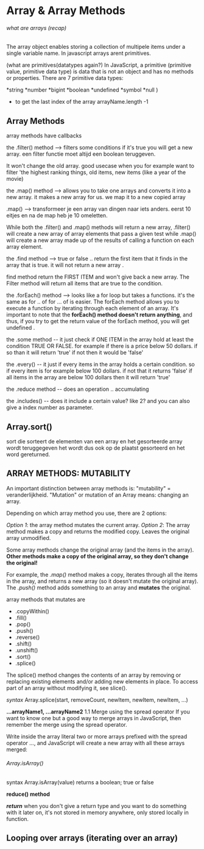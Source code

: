 # Array & Array Methods

###### what are arrays (recap)

The array object enables storing a collection of multipele items under a single variable name. In javascript arrays arent primitives. 

(what are primitives(datatypes again?)
In JavaScript, a primitive (primitive value, primitive data type) is data that is not an object and has no methods or properties. There are 7 primitive data types:

*string
*number
*bigint
*boolean
*undefined
*symbol
*null )

- to get the last index of the array arrayName.length -1 




## Array Methods

array methods have callbacks 

the .filter() method --> filters some conditions if it's true you will get a new array. een filter functie moet altijd een boolean teruggeven.



It won't change the old array. good usecase when you for example want to filter 'the highest ranking things, old items, new items (like a year of the movie)



the .map() method --> allows you to take one arrays and converts it into a new array. it makes a new array for us. we map it to a new copied array

.map() --> transformeer je een array van dingen naar iets anders. eerst 10 eitjes en na de map heb je 10 omeletten.



While both the .filter() and .map() methods will return a new array, .filter() will create a new array of array elements that pass a given test while .map() will create a new array made up of the results of calling a function on each array element. 



the .find method  --> true or false .. return the first item that it finds in the array that is true.
it will not return a new array .

find method return the FIRST ITEM and won't give back a new array. The Filter method will return all items that are true to the condition. 






the .forEach() method --> looks like a for loop but takes a functions. it's the same as for .. of
for ... of is easier. 
The forEach method allows you to execute a function by iterating through each element of an array. It's important to note that the **forEach() method doesn't return anything**, and thus, if you try to get the return value of the forEach method, you will get undefined .



the .some method -- it just check if ONE ITEM in the array hold at least the condition TRUE OR FALSE. for example if there is a price below 50 dollars. if so than it will return 'true' if not then it would be 'false'


the .every() -- it just if every items in the array holds a certain condition. so if every item is for example below 100 dollars. if not that it returns 'false' if all items in the array are below 100 dollars then it will return 'true'


the .reduce method -- does an operation .. accumulating

the .includes() -- does it include a certain value? like 2? and you can also give a index number as parameter. 


## Array.sort()

sort die sorteert de elementen van een array en het gesorteerde array wordt teruggegeven het wordt dus ook op de plaatst gesorteerd en het word gereturned. 





## ARRAY METHODS: MUTABILITY

An important distinction between array methods is: "mutability" = veranderlijkheid. "Mutation" or mutation of an Array means: changing an array.

Depending on which array method you use, there are 2 options:

_Option 1_: the array method mutates the current array.
_Option 2_: The array method makes a copy and returns the modified copy. Leaves the original array unmodified.

Some array methods change the original array (and the items in the array). **Other methods make a copy of the original array, so they don't change the original!**

For example, the _.map()_ method makes a copy, iterates through all the items in the array, and returns a new array (so it doesn't mutate the original array). The _.push()_ method adds something to an array and **mutates** the original.

array methods that mutates are 
* .copyWithin()
* .fill()
* .pop()
* .push()
* .reverse()
* .shift()
* .unshift()
* .sort()
* .splice()

The splice() method changes the contents of an array by removing or replacing existing elements and/or adding new elements in place. To access part of an array without modifying it, see slice().


_syntax_ Array.splice(start, removeCount, newItem, newItem, newItem, ...)


**...arrayName1, ...arrayName2**
1.1 Merge using the spread operator
If you want to know one but a good way to merge arrays in JavaScript, then remember the merge using the spread operator.

Write inside the array literal two or more arrays prefixed with the spread operator ..., and JavaScript will create a new array with all these arrays merged:

###### Array.isArray()
syntax Array.isArray(value)
returns a boolean; true or false 




**reduce() method**




***return***
when you don't give a return type and you want to do something with it later on, it's not stored in memory anywhere, only stored locally in function. 


## Looping over arrays (iterating over an array)



